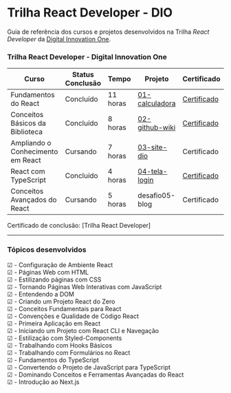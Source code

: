 # Trilha React Developer - DIO

Guia de referência dos cursos e projetos desenvolvidos na Trilha _React Developer_ da [Digital Innovation One](https://web.dio.me). <br>

### Trilha React Developer - Digital Innovation One

| Curso                             | Status Conclusão | Tempo    | Projeto                                                                                   | Certificado                                                  |
| --------------------------------- | ---------------- | -------- | ----------------------------------------------------------------------------------------- | ------------------------------------------------------------ |
| Fundamentos do React              | Concluído        | 11 horas | [01-calculadora](https://github.com/guilchaves/trilha-react-dio/tree/main/01-calculadora) | [Certificado](https://www.dio.me/certificate/3AA4C8A6/share) |
| Conceitos Básicos da Biblioteca   | Concluído        | 8 horas  | [02-github-wiki](https://github.com/guilchaves/trilha-react-dio/tree/main/02-github-wiki) | [Certificado](https://www.dio.me/certificate/1D2EC782/share) |
| Ampliando o Conhecimento em React | Cursando         | 7 horas  | [03-site-dio](https://github.com/guilchaves/trilha-react-dio/tree/main/03-dio-project)    | Certificado                                                  |
| React com TypeScript              | Concluído        | 4 horas  | [04-tela-login](https://github.com/guilchaves/trilha-react-dio/tree/main/04-login-form)   | [Certificado](https://www.dio.me/certificate/A3571922/share) |
| Conceitos Avançados do React      | Cursando         | 5 horas  | desafio05-blog                                                                            | Certificado                                                  |

Certificado de conclusão: [Trilha React Developer]

---

### Tópicos desenvolvidos

☑ - Configuração de Ambiente React<br>
☑ - Páginas Web com HTML<br>
☑ - Estilizando páginas com CSS<br>
☑ - Tornando Páginas Web Interativas com JavaScript<br>
☑ - Entendendo a DOM<br>
☑ - Criando um Projeto React do Zero<br>
☑ - Conceitos Fundamentais para React<br>
☑ - Convenções e Qualidade de Código React<br>
☑ - Primeira Aplicação em React<br>
☑ - Iniciando um Projeto com React CLI e Navegação<br>
☑ - Estilização com Styled-Components<br>
☑ - Trabalhando com Hooks Básicos<br>
☑ - Trabalhando com Formulários no React<br>
☑ - Fundamentos do TypeScript<br>
☑ - Convertendo o Projeto de JavaScript para TypeScript<br>
☑ - Dominando Conceitos e Ferramentas Avançadas do React <br>
☑ - Introdução ao Next.js<br>
